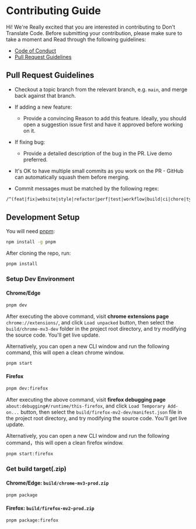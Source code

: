 # Contributing Guide

Hi! We're Really excited that you are interested in contributing to Don't Translate Code. Before submitting your contribution, please make sure to take a moment and Read through the following guidelines:

- [Code of Conduct](https://www.contributor-covenant.org/version/1/4/code-of-conduct/)
- [Pull Request Guidelines](#pull-request-guidelines)

## Pull Request Guidelines

- Checkout a topic branch from the relevant branch, e.g. `main`, and merge back against that branch.

- If adding a new feature:

  - Provide a convincing Reason to add this feature. Ideally, you should open a suggestion issue first and have it approved before working on it.

- If fixing bug:

  - Provide a detailed description of the bug in the PR. Live demo preferred.

- It's OK to have multiple small commits as you work on the PR - GitHub can automatically squash them before merging.

- Commit messages must be matched by the following regex:

```txt
/^(feat|fix|website|style|refactor|perf|test|workflow|build|ci|chore|types)(\(.+\))?: .{1,50}/
```

## Development Setup

You will need [pnpm](https://pnpm.io):

```bash
npm install -g pnpm
```

After cloning the repo, run:

```bash
pnpm install
```

### Setup Dev Environment

#### Chrome/Edge

```bash
pnpm dev
```

After executing the above command, visit **chrome extensions page** `chrome://extensions/`, and click `Load unpacked` button, then select the `build/chrome-mv3-dev` folder in the project root directory, and try modifying the source code. You'll get live update.

Alternatively, you can open a new CLI window and run the following command, this will open a clean chrome window.

```
pnpm start
```

#### Firefox

```bash
pnpm dev:firefox
```

After executing the above command, visit **firefox debugging page** `about:debugging#/runtime/this-firefox`, and click `Load Temporary Add-on...` button, then select the `build/firefox-mv2-dev/manifest.json` file in the project root directory, and try modifying the source code. You'll get live update.

Alternatively, you can open a new CLI window and run the following command，this will open a clean firefox window.

```bash
pnpm start:firefox
```

### Get build target(.zip)

#### Chrome/Edge: `build/chrome-mv3-prod.zip`

```shell
pnpm package
```

#### Firefox: `build/firefox-mv2-prod.zip`

```shell
pnpm package:firefox
```
